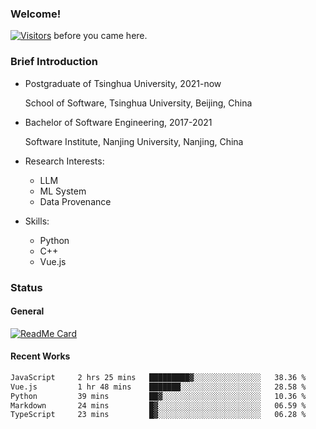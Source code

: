 ### Welcome!

[![Visitors](https://visitor-badge.laobi.icu/badge?page_id=HermitSun.HermitSun)]() before you came here.

### Brief Introduction

- Postgraduate of Tsinghua University, 2021-now
  
  School of Software, Tsinghua University, Beijing, China

- Bachelor of Software Engineering, 2017-2021
  
  Software Institute, Nanjing University, Nanjing, China

- Research Interests:
  - LLM
  - ML System
  - Data Provenance

- Skills:
  - Python
  - C++
  - Vue.js

### Status

#### General

[![ReadMe Card](https://github-readme-stats.hermitsun.vercel.app/api?username=HermitSun&count_private=true&show_icons=true)]()

#### Recent Works

<!--START_SECTION:waka-->

```txt
JavaScript     2 hrs 25 mins   █████████▓░░░░░░░░░░░░░░░   38.36 %
Vue.js         1 hr 48 mins    ███████░░░░░░░░░░░░░░░░░░   28.58 %
Python         39 mins         ██▓░░░░░░░░░░░░░░░░░░░░░░   10.36 %
Markdown       24 mins         █▓░░░░░░░░░░░░░░░░░░░░░░░   06.59 %
TypeScript     23 mins         █▓░░░░░░░░░░░░░░░░░░░░░░░   06.28 %
```

<!--END_SECTION:waka-->
